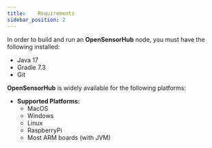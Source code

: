 ```yaml
---
title:    Requirements
sidebar_position: 2
---
```


In order to build and run an **OpenSensorHub** node, you must have the following installed:

- Java 17
- Gradle 7.3
- Git

**OpenSensorHub** is widely available for the following platforms:

- **Supported Platforms:**
    - MacOS
    - Windows
    - Linux
    - RaspberryPi
    - Most ARM boards (with JVM)